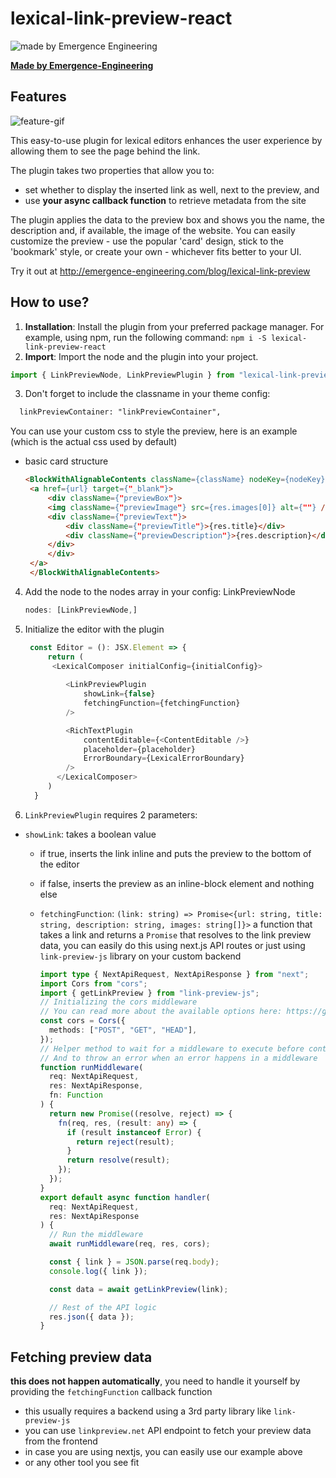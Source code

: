 # lexical-link-preview-react

![made by Emergence Engineering](https://emergence-engineering.com/ee-logo.svg)


[**Made by Emergence-Engineering**](https://emergence-engineering.com/)

## Features

![feature-gif](https://emergence-engineering.com/lexical-link-preview.gif)


This easy-to-use plugin for lexical editors enhances the user experience by allowing them to see the page behind the link. 

The plugin takes two properties that allow you to:
- set whether to display the inserted link as well, next to the preview, and
- use **your async callback function** to retrieve metadata from the site 

The plugin applies the data to the preview box and shows you the name, the description and, if available, the image of the website.
You can easily customize the preview - use the popular 'card' design, stick to the 'bookmark' style, or create your own - whichever fits better to your UI.

Try it out at http://emergence-engineering.com/blog/lexical-link-preview

## How to use?

1. **Installation**: Install the plugin from your preferred package manager. For example, using npm, run the following command: `npm i -S lexical-link-preview-react`
2. **Import**: Import the node and the plugin into your project. 
```typescript
import { LinkPreviewNode, LinkPreviewPlugin } from "lexical-link-preview-react";
```

3. Don't forget to include the classname in your theme config:  
```html
  linkPreviewContainer: "linkPreviewContainer",
```

You can use your custom css to style the preview, here is an example (which is the actual css used by default)

   - basic card structure

       ```html
       <BlockWithAlignableContents className={className} nodeKey={nodeKey}>
        <a href={url} target={"_blank"}>
            <div className={"previewBox"}>
            <img className={"previewImage"} src={res.images[0]} alt={""} />
            <div className={"previewText"}>
                <div className={"previewTitle"}>{res.title}</div>
                <div className={"previewDescription"}>{res.description}</div>
            </div>
            </div>
        </a>
        </BlockWithAlignableContents>
       ```

4. Add the node to the nodes array in your config: LinkPreviewNode

    ```typescript
    nodes: [LinkPreviewNode,]   
    ```

5. Initialize the editor with the plugin

   ```typescript
    const Editor = (): JSX.Element => {
        return (
         <LexicalComposer initialConfig={initialConfig}>
            
            <LinkPreviewPlugin
                showLink={false}
                fetchingFunction={fetchingFunction}
            />
   
            <RichTextPlugin
                contentEditable={<ContentEditable />}
                placeholder={placeholder}
                ErrorBoundary={LexicalErrorBoundary}
            />
          </LexicalComposer>
        )
     }
   ```

6. `LinkPreviewPlugin` requires 2 parameters:

- `showLink`: takes a boolean value
    - if true, inserts the link inline and puts the preview to the bottom of the editor
    - if false, inserts the preview as an inline-block element and nothing else
      

   - `fetchingFunction`: `(link: string) => Promise<{url: string, title: string, description: string, images: string[]}>` a function that takes a link and returns a `Promise` that resolves to the link preview data, you can easily do this using next.js API routes or just using `link-preview-js` library on your custom backend

       ```typescript
       import type { NextApiRequest, NextApiResponse } from "next";
       import Cors from "cors";
       import { getLinkPreview } from "link-preview-js";
       // Initializing the cors middleware
       // You can read more about the available options here: https://github.com/expressjs/cors#configuration-options
       const cors = Cors({
         methods: ["POST", "GET", "HEAD"],
       });
       // Helper method to wait for a middleware to execute before continuing
       // And to throw an error when an error happens in a middleware
       function runMiddleware(
         req: NextApiRequest,
         res: NextApiResponse,
         fn: Function
       ) {
         return new Promise((resolve, reject) => {
           fn(req, res, (result: any) => {
             if (result instanceof Error) {
               return reject(result);
             }
             return resolve(result);
           });
         });
       }
       export default async function handler(
         req: NextApiRequest,
         res: NextApiResponse
       ) {
         // Run the middleware
         await runMiddleware(req, res, cors);
    
         const { link } = JSON.parse(req.body);
         console.log({ link });
    
         const data = await getLinkPreview(link);
    
         // Rest of the API logic
         res.json({ data });
       }
       ```


   

## Fetching preview data

**this does not happen automatically**, you need to handle it yourself by providing the `fetchingFunction` callback function

- this usually requires a backend using a 3rd party library like `link-preview-js`
- you can use `linkpreview.net` API endpoint to fetch your preview data from the frontend
- in case you are using nextjs, you can easily use our example above
- or any other tool you see fit